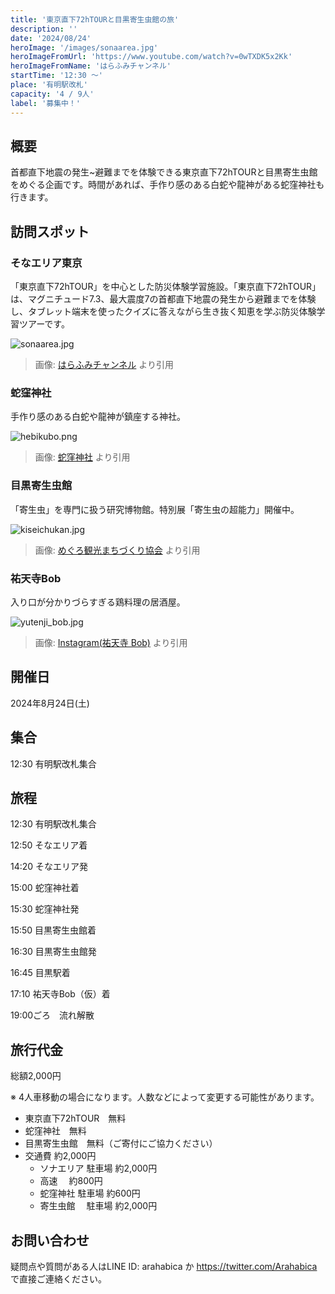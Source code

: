 ```yaml
---
title: '東京直下72hTOURと目黒寄生虫館の旅'
description: ''
date: '2024/08/24'
heroImage: '/images/sonaarea.jpg'
heroImageFromUrl: 'https://www.youtube.com/watch?v=0wTXDK5x2Kk'
heroImageFromName: 'はらふみチャンネル'
startTime: '12:30 〜'
place: '有明駅改札'
capacity: '4 / 9人'
label: '募集中！'
---
```


## 概要

首都直下地震の発生~避難までを体験できる東京直下72hTOURと目黒寄生虫館をめぐる企画です。時間があれば、手作り感のある白蛇や龍神がある蛇窪神社も行きます。

## 訪問スポット

### **そなエリア東京**

「東京直下72hTOUR」を中心とした防災体験学習施設。「東京直下72hTOUR」は、マグニチュード7.3、最大震度7の首都直下地震の発生から避難までを体験し、タブレット端末を使ったクイズに答えながら生き抜く知恵を学ぶ防災体験学習ツアーです。

![sonaarea.jpg](/images/sonaarea.jpg)
> 画像: [はらふみチャンネル](https://www.youtube.com/watch?v=0wTXDK5x2Kk) より引用


### **蛇窪神社**

手作り感のある白蛇や龍神が鎮座する神社。

![hebikubo.png](/images/hebikubo-ryuu.png)
> 画像: [蛇窪神社](https://hebikubo.jp/yuisyo/) より引用
### 目黒寄生虫館

「寄生虫」を専門に扱う研究博物館。特別展「寄生虫の超能力」開催中。

![kiseichukan.jpg](/images/kiseichukan.jpg)
> 画像: [めぐろ観光まちづくり協会](https://meguro-kanko.com/spot/detail.php?no=33) より引用

### 祐天寺Bob

入り口が分かりづらすぎる鶏料理の居酒屋。

![yutenji_bob.jpg](/images/yutenji_bob.jpg)
> 画像: [Instagram(祐天寺 Bob)](https://www.instagram.com/bob_yutenji/) より引用

## 開催日

2024年8月24日(土)

## 集合

12:30 有明駅改札集合

## 旅程

12:30 有明駅改札集合

12:50 そなエリア着

14:20 そなエリア発

15:00 蛇窪神社着

15:30 蛇窪神社発

15:50 目黒寄生虫館着

16:30 目黒寄生虫館発

16:45 目黒駅着

17:10  祐天寺Bob（仮）着

19:00ごろ　流れ解散

## 旅行代金

総額2,000円

※ 4人車移動の場合になります。人数などによって変更する可能性があります。

- 東京直下72hTOUR　無料
- 蛇窪神社　無料
- 目黒寄生虫館　無料（ご寄付にご協力ください）
- 交通費 約2,000円
    - ソナエリア
    駐車場 約2,000円
    - 高速
    　約800円
    - 蛇窪神社
    駐車場 約600円
    - 寄生虫館
    　駐車場 約2,000円

## お問い合わせ

疑問点や質問がある人はLINE ID: arahabica か https://twitter.com/Arahabica で直接ご連絡ください。